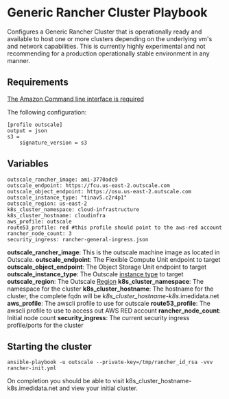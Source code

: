 # Generic Rancher Cluster Playbook

Configures a Generic Rancher Cluster that is operationally ready and available to host one or more clusters depending on the underlying vm's and network capabilities. This is currently highly experimental and not recommending for a production operationally stable environment in any manner.

## Requirements
[The Amazon Command line interface is required](https://aws.amazon.com/cli/)

The following configuration:

    [profile outscale]
    output = json
    s3 =
        signature_version = s3

## Variables

    outscale_rancher_image: ami-3770adc9
    outscale_endpoint: https://fcu.us-east-2.outscale.com
    outscale_object_endpoint: https://osu.us-east-2.outscale.com
    outscale_instance_type: "tinav5.c2r4p1"
    outscale_region: us-east-2
    k8s_cluster_namespace: cloud-infrastructure
    k8s_cluster_hostname: cloudinfra
    aws_profile: outscale
    route53_profile: red #this profile should point to the aws-red account
    rancher_node_count: 3
    security_ingress: rancher-general-ingress.json

**outscale_rancher_image**: This is the outscale machine image as located in Outscale.
**outscale_endpoint**: The Flexible Compute Unit endpoint to target
 **outscale_object_endpoint**: The Object Storage Unit endpoint to target
 **outscale_instance_type**: The Outscale [instance type](https://wiki.outscale.net/display/EN/Instance+Types) to target
 **outscale_region**: The Outscale [Region](https://wiki.outscale.net/display/EN/Regions,+Endpoints+and+Availability+Zones+Reference)
 **k8s_cluster_namespace**: The namespace for the cluster
 **k8s_cluster_hostname**: The hostname for the cluster, the complete fqdn will be *k8s_cluster_hostname-k8s*.imedidata.net
 **aws_profile**: The awscli profile to use for outscale
 **route53_profile**: The awscli profile to use to access out AWS RED account
 **rancher_node_count**: Initial node count
 **security_ingress**: The current security ingress profile/ports for the cluster
 
 ## Starting the cluster
 
    ansible-playbook -u outscale --private-key=/tmp/rancher_id_rsa -vvv rancher-init.yml
    
 On completion you should be able to visit k8s_cluster_hostname-k8s.imedidata.net and view your initial cluster.
